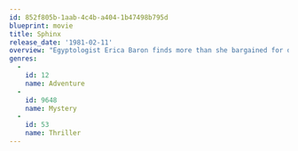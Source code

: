 ```yaml
---
id: 852f805b-1aab-4c4b-a404-1b47498b795d
blueprint: movie
title: Sphinx
release_date: '1981-02-11'
overview: "Egyptologist Erica Baron finds more than she bargained for during her long-planned trip to The Land of the Pharoahs - murder, theft, betrayal, love, and a mummy's curse!"
genres:
  -
    id: 12
    name: Adventure
  -
    id: 9648
    name: Mystery
  -
    id: 53
    name: Thriller
---
```


